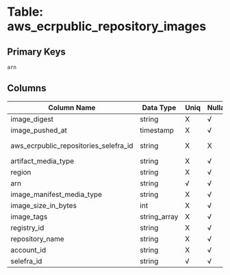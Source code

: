# Table: aws_ecrpublic_repository_images

## Primary Keys 

```
arn
```


## Columns 

|  Column Name   |  Data Type  | Uniq | Nullable | Description | 
|  ----  | ----  | ----  | ----  | ---- | 
| image_digest | string | X | √ |  | 
| image_pushed_at | timestamp | X | √ |  | 
| aws_ecrpublic_repositories_selefra_id | string | X | X | fk to aws_ecrpublic_repositories.selefra_id | 
| artifact_media_type | string | X | √ |  | 
| region | string | X | √ |  | 
| arn | string | √ | √ |  | 
| image_manifest_media_type | string | X | √ |  | 
| image_size_in_bytes | int | X | √ |  | 
| image_tags | string_array | X | √ |  | 
| registry_id | string | X | √ |  | 
| repository_name | string | X | √ |  | 
| account_id | string | X | √ |  | 
| selefra_id | string | √ | √ | primary keys value md5 | 


